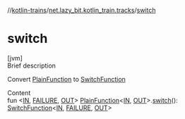 //[kotlin-trains](../index.md)/[net.lazy_bit.kotlin_train.tracks](index.md)/[switch](switch.md)



# switch  
[jvm]  
Brief description  


Convert [PlainFunction](index.md#net.lazy_bit.kotlin_train.tracks/PlainFunction///PointingToDeclaration/) to [SwitchFunction](index.md#net.lazy_bit.kotlin_train.tracks/SwitchFunction///PointingToDeclaration/)

  
Content  
fun <[IN](switch.md), [FAILURE](switch.md), [OUT](switch.md)> [PlainFunction](index.md#net.lazy_bit.kotlin_train.tracks/PlainFunction///PointingToDeclaration/)<[IN](switch.md), [OUT](switch.md)>.[switch](switch.md)(): [SwitchFunction](index.md#net.lazy_bit.kotlin_train.tracks/SwitchFunction///PointingToDeclaration/)<[IN](switch.md), [FAILURE](switch.md), [OUT](switch.md)>  



